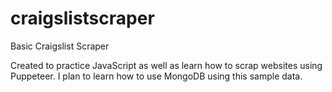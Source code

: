 # craigslistscraper
Basic Craigslist Scraper

Created to practice JavaScript as well as learn how to scrap websites using Puppeteer. I plan to learn how to use MongoDB using this sample data.
